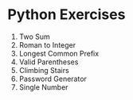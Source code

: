 # Python Exercises

1. Two Sum
2. Roman to Integer
3. Longest Common Prefix
4. Valid Parentheses
5. Climbing Stairs
6. Password Generator
7. Single Number



